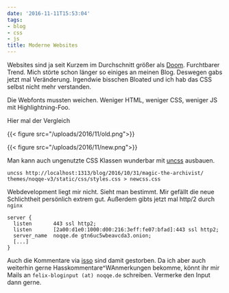 ```yaml
---
date: '2016-11-11T15:53:04'
tags:
- blog
- css
- js
title: Moderne Websites
---
```


Websites sind ja seit Kurzem im Durchschnitt größer als
[Doom](https://mobiforge.com/research-analysis/the-web-is-doom).
Furchtbarer Trend. Mich störte schon länger so einiges an meinen Blog.
Deswegen gabs jetzt mal Veränderung. Irgendwie bisschen Bloated und ich hab
das CSS selbst nicht mehr verstanden.

Die Webfonts mussten weichen. Weniger HTML, weniger CSS, weniger JS mit
Highlightning-Foo.

Hier mal der Vergleich

{{< figure src="/uploads/2016/11/old.png">}}

{{< figure src="/uploads/2016/11/new.png">}}

Man kann auch ungenutzte CSS Klassen wunderbar mit [uncss](https://github.com/giakki/uncss) ausbauen.

```
uncss http://localhost:1313/blog/2016/10/31/magic-the-archivist/ themes/noqqe-v3/static/css/styles.css > newcss.css
```

Webdevelopment liegt mir nicht. Sieht man bestimmt.
Mir gefällt die neue Schlichtheit persönlich extrem gut. Außerdem gibts
jetzt mal http/2 durch `nginx`

```
server {
  listen       443 ssl http2;
  listen       [2a00:d1e0:1000:d00:216:3eff:fe07:bfad]:443 ssl http2;
  server_name  noqqe.de gtn6uc5wbeavcda3.onion;
  [...]
}
```

Auch die Kommentare via [isso](https://github.com/posativ/isso) sind damit
gestorben. Da ich aber auch weiterhin gerne Hasskommentare^WAnmerkungen
bekomme, könnt ihr mir Mails an `felix-bloginput (at) noqqe.de` schreiben.
Vermerke den Input dann gerne.
